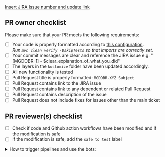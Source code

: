 [Insert JIRA Issue number and update link](https://issues.redhat.com/browse/MGDOBR-)

## PR owner checklist

Please make sure that your PR meets the following requirements:

- [ ] Your code is properly formatted according to [this configuration](https://github.com/kiegroup/kogito-runtimes/tree/main/kogito-build/kogito-ide-config).  
  *Run `mvn clean verify -DskipTests` so that imports are correctly set.*
- [ ] Your commit messages are clear and reference the JIRA issue e.g: "[MGDOBR-1] - $clear_explanation_of_what_you_did"
- [ ] The layers in the `kustomize` folder have been updated accordingly.
- [ ] All new functionality is tested
- [ ] Pull Request title is properly formatted: `MGDOBR-XYZ Subject`
- [ ] Pull Request contains link to the JIRA issue
- [ ] Pull Request contains link to any dependent or related Pull Request
- [ ] Pull Request contains description of the issue
- [ ] Pull Request does not include fixes for issues other than the main ticket

## PR reviewer(s) checklist

- [ ] Check if code and Github action workflows have been modified and if the modification is safe
- [ ] If the modification is safe, add the `safe to test` label

<details>
<summary>
How to trigger pipelines and use the bots:
</summary>

- <b>Run the end to end pipeline</b>  
  Annotate the pull request with the label: `safe to test`. If you want to run the pipeline again, remove and add it again.

- <b>Rebase the pull request</b>  
  Comment with: `/rebase`.

</details>
